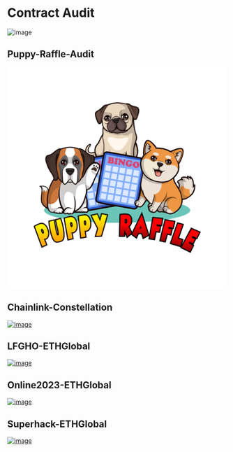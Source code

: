 # Contract Audit
![image](https://github.com/Solidityarchitect/Contract-Security/assets/125990317/da3be475-0ceb-4549-803e-0c371d9905b1)

## Puppy-Raffle-Audit
[![image](https://github.com/Solidityarchitect/Contract-Security/blob/main/4-puppy-raffle-audit/images/puppy-raffle.svg)](https://github.com/Solidityarchitect/Contract-Security/tree/main/4-puppy-raffle-audit)

## Chainlink-Constellation 
[![image](https://github.com/Solidityarchitect/Hackathon-Portfolio/assets/125990317/2e9d5cb5-f0d6-4a5f-97cb-81e14c0f7ced)](https://devpost.com/software/send-it-cash)

## LFGHO-ETHGlobal
[![image](https://github.com/Solidityarchitect/Hackathon-Portfolio/assets/125990317/611fad48-cf93-4a39-8adb-db8e6ac93d2f)](https://ethglobal.com/showcase/streamline-40r8i)

## Online2023-ETHGlobal
[![image](https://github.com/Solidityarchitect/Hackathon-Portfolio/assets/125990317/2436a200-f545-46b8-a26c-c9cc49d00419)](https://ethglobal.com/showcase/happy-planet-wd5s8)

## Superhack-ETHGlobal
[![image](https://github.com/Solidityarchitect/Hackathon-Portfolio/assets/125990317/0934934b-02d1-4432-80c0-9d636e8e7894)](https://ethglobal.com/showcase/bymeacrypto-vuygh)
